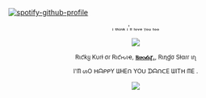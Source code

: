 [![spotify-github-profile](https://spotify-github-profile.kittinanx.com/api/view?uid=31emw27hdnz23bbvfx4humhc7cjq&cover_image=true&theme=novatorem&show_offline=false&background_color=000000&interchange=true&bar_color=000000&bar_color_cover=true)](https://github.com/kittinan/spotify-github-profile)

<p align="center" dir="auto">
<sub>ᵢ ₜₕᵢₙₖ ᵢ'ₗₗ ₗₒᵥₑ ᵧₒᵤ ₜₒₒ </sub>

<p align="center" dir="auto">
<img src="https://64.media.tumblr.com/43ff19edaa97e85fbe00a7394af82ad5/6dacf8f6759f9d97-92/s540x810/9bd757be9d49df11a3cc4e3a3b4adac31ba130e5.pnj" style="max-width: 100%; "></p>

<p align="center" dir="auto">
<sub>Rιƈƙყ Kυɾƚ σɾ Rιƈԋιҽ, <b><ins>Ⲃⲓⲣⲟ𝓵ⲁꞅ.</ins></b>, Rιɳɠσ Sƚαɾɾ ιɾʅ </sub>
<p align="center" dir="auto">
<sub>I'ᗰ ᔕO ᕼᗩᑭᑭY ᗯᕼEᑎ YOᑌ ᗪᗩᑎᑕE ᗯITᕼ ᗰE
.</sub>

<p align="center" dir="auto"> 
<img src="https://64.media.tumblr.com/c11ba0d53b0d8137813493d9ffe667df/332662bcadb2f47e-69/s75x75_c1/67cfcfa0e9d97f1eedfd31eef35ed1557f855d5d.gifv" style="max-width: 100%; "></p> 
